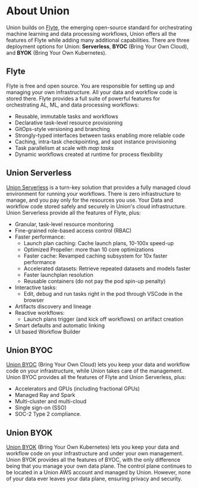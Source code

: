# About Union

Union builds on [Flyte](http://flyte.org), the emerging open-source standard for orchestrating machine learning and data processing workflows,
Union offers all the features of Flyte while adding many additional capabilities.
There are three deployment options for Union: **Serverless**, **BYOC** (Bring Your Own Cloud), and **BYOK** (Bring Your Own Kubernetes).

## Flyte

Flyte is free and open source. You are responsible for setting up and managing your own infrastructure. All your data and workflow code is stored there.
Flyte provides a full suite of powerful features for orchestrating AL, ML, and data processing workflows:

* Reusable, immutable tasks and workflows
* Declarative task-level resource provisioning
* GitOps-style versioning and branching
* Strongly-typed interfaces between tasks enabling more reliable code
* Caching, intra-task checkpointing, and spot instance provisioning
* Task parallelism at scale with *map tasks*
* Dynamic workflows created at runtime for process flexibility

## Union Serverless

[Union Serverless](https://docs.union.ai/serverless) is a turn-key solution that provides a fully managed cloud environment for running your workflows.
There is zero infrastructure to manage, and you pay only for the resources you use.
Your Data and workflow code stored safely and securely in Union's cloud infrastructure.
Union Serverless provide all the features of Flyte, plus:

* Granular, task-level resource monitoring
* Fine-grained role-based access control (RBAC)
* Faster performance:
    * Launch plan caching: Cache launch plans, 10-100x speed-up
    * Optimized Propeller: more than 10 core optimizations
    * Faster cache: Revamped caching subsystem for 10x faster performance
    * Accelerated datasets: Retrieve repeated datasets and models faster
    * Faster launchplan resolution
    * Reusable containers (do not pay the pod spin-up penalty)
* Interactive tasks:
    * Edit, debug and run tasks right in the pod through VSCode in the browser
* Artifacts discovery and lineage
* Reactive workflows:
    * Launch plans trigger (and kick off workflows) on artifact creation
* Smart defaults and automatic linking
* UI based Workflow Builder

## Union BYOC

[Union BYOC](https://docs.union.ai/byoc) (Bring Your Own Cloud) lets you keep your data and workflow code on your infrastructure, while Union takes care of the management.
Union BYOC provides all the features of Flyte and Union Serverless, plus:

* Accelerators and GPUs (including fractional GPUs)
* Managed Ray and Spark
* Multi-cluster and multi-cloud
* Single sign-on (SSO)
* SOC-2 Type 2 compliance.

## Union BYOK

[Union BYOK](https://docs.union.ai/byok) (Bring Your Own Kubernetes) lets you keep your data and workflow code on your infrastructure and under your own management.
Union BYOK provides all the features of BYOC, with the only difference being that you manage your own data plane.
The control plane continues to be located in a Union AWS account and managed by Union.
However, none of your data ever leaves your data plane, ensuring privacy and security.
